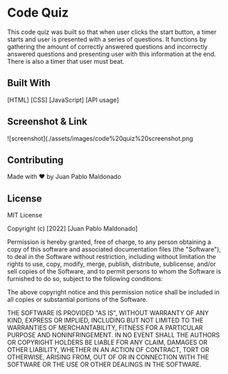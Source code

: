 # Code Quiz

This code quiz was built so that when user clicks the start button, a timer starts and user is presented with a series of questions.  It functions by gathering the amount of correctly answered questions and incorrectly answered questions and presenting user with this information at the end.  There is also a timer that user must beat.  

## Built With

[HTML]
[CSS]
[JavaScript]
[API usage]

## Screenshot & Link

![screenshot](./assets/images/code%20quiz%20screenshot.png

## Contributing

Made with ❤️ by Juan Pablo Maldonado

## License

MIT License

Copyright (c) [2022] [Juan Pablo Maldonado]

Permission is hereby granted, free of charge, to any person obtaining a copy of this software and associated documentation files (the "Software"), to deal in the Software without restriction, including without limitation the rights to use, copy, modify, merge, publish, distribute, sublicense, and/or sell copies of the Software, and to permit persons to whom the Software is furnished to do so, subject to the following conditions:

The above copyright notice and this permission notice shall be included in all copies or substantial portions of the Software.

THE SOFTWARE IS PROVIDED "AS IS", WITHOUT WARRANTY OF ANY KIND, EXPRESS OR IMPLIED, INCLUDING BUT NOT LIMITED TO THE WARRANTIES OF MERCHANTABILITY, FITNESS FOR A PARTICULAR PURPOSE AND NONINFRINGEMENT. IN NO EVENT SHALL THE AUTHORS OR COPYRIGHT HOLDERS BE LIABLE FOR ANY CLAIM, DAMAGES OR OTHER LIABILITY, WHETHER IN AN ACTION OF CONTRACT, TORT OR OTHERWISE, ARISING FROM, OUT OF OR IN CONNECTION WITH THE SOFTWARE OR THE USE OR OTHER DEALINGS IN THE SOFTWARE.
